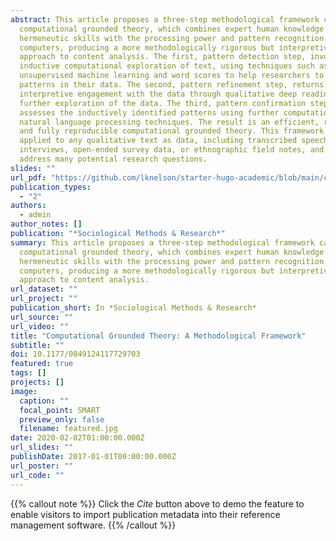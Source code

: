 ```yaml
---
abstract: This article proposes a three-step methodological framework called
  computational grounded theory, which combines expert human knowledge and
  hermeneutic skills with the processing power and pattern recognition of
  computers, producing a more methodologically rigorous but interpretive
  approach to content analysis. The first, pattern detection step, involves
  inductive computational exploration of text, using techniques such as
  unsupervised machine learning and word scores to help researchers to see novel
  patterns in their data. The second, pattern refinement step, returns to an
  interpretive engagement with the data through qualitative deep reading or
  further exploration of the data. The third, pattern confirmation step,
  assesses the inductively identified patterns using further computational and
  natural language processing techniques. The result is an efficient, rigorous,
  and fully reproducible computational grounded theory. This framework can be
  applied to any qualitative text as data, including transcribed speeches,
  interviews, open-ended survey data, or ethnographic field notes, and can
  address many potential research questions.
slides: ""
url_pdf: "https://github.com/lknelson/starter-hugo-academic/blob/main/content/publication/example/example.pdf"
publication_types:
  - "2"
authors:
  - admin
author_notes: []
publication: "*Sociological Methods & Research*"
summary: This article proposes a three-step methodological framework called
  computational grounded theory, which combines expert human knowledge and
  hermeneutic skills with the processing power and pattern recognition of
  computers, producing a more methodologically rigorous but interpretive
  approach to content analysis.
url_dataset: ""
url_project: ""
publication_short: In *Sociological Methods & Research*
url_source: ""
url_video: ""
title: "Computational Grounded Theory: A Methodological Framework"
subtitle: ""
doi: 10.1177/0049124117729703
featured: true
tags: []
projects: []
image:
  caption: ""
  focal_point: SMART
  preview_only: false
  filename: featured.jpg
date: 2020-02-02T01:00:00.000Z
url_slides: ""
publishDate: 2017-01-01T00:00:00.000Z
url_poster: ""
url_code: ""
---
```

{{% callout note %}}
Click the *Cite* button above to demo the feature to enable visitors to import publication metadata into their reference management software.
{{% /callout %}}
